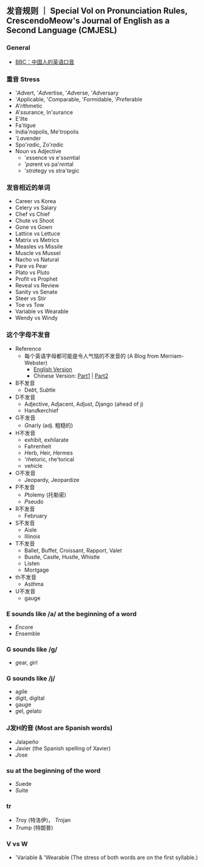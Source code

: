 ## 发音规则 ｜ Special Vol on Pronunciation Rules, CrescendoMeow's Journal of English as a Second Language (CMJESL)

### General

- [BBC：中国人的英语口音](https://www.douban.com/group/topic/13750726)

### 重音 Stress
- '*Ad*vert, '*Ad*vertise, '*Ad*verse, '*Ad*versary 
- '*Ap*plicable, '*Com*parable, '*For*midable, '*Pre*ferable
- A'*ri*thmetic
- A'*ssu*rance, In'*su*rance
- E'*li*te
- Fa'*ti*gue
- India'*na*polis, Me'*tro*polis
- '*La*vender
- Spo'*ra*dic, Zo'*ra*dic
- Noun vs Adjective
  - '*e*ssence vs e'*ssen*tial
  - '*pa*rent vs pa'*ren*tal
  - '*stra*tegy vs stra'*te*gic

### 发音相近的单词
- Career vs Korea
- Celery vs Salary
- Chef vs Chief
- Chute vs Shoot
- Gone vs Gown
- Lattice vs Lettuce
- Matrix vs Metrics
- Measles vs Missile
- Muscle vs Mussel
- Nacho vs Natural
- Pare vs Pear
- Plato vs Pluto
- Profit vs Prophet
- Reveal vs Review
- Sanity vs Senate
- Steer vs Stir
- Toe vs Tow
- Variable vs Wearable
- Wendy vs Windy

### 这个字母不发音
- Reference
  - 每个英语字母都可能是令人气恼的不发音的 (A Blog from Merriam-Webster)
    - [English Version](https://www.merriam-webster.com/grammar/mums-the-letter-when-letters-dont-say-a-thing)
    - Chinese Version: [Part1](https://wap.sciencenet.cn/blog-1557-1343033.html?mobile=1) | [Part2](https://wap.sciencenet.cn/blog-1557-1343033.html?mobile=1)
- B不发音
  - De*b*t, Su*b*tle
- D不发音
  - A*d*jective, A*d*jacent, A*d*just, *D*jango (ahead of j)
  - Han*d*kerchief
- G不发音
  - *G*narly (adj. 粗糙的)
- H不发音
  - ex*h*ibit, ex*h*ilarate
  - Fa*h*renheit
  - *H*erb, *H*eir, *H*ermes
  - 'r*h*etoric, r*h*e'torical
  - ve*h*icle
- O不发音
  - Je*o*pardy, Je*o*pardize
- P不发音
  - *P*tolemy (托勒密)
  - *P*seudo
- R不发音
  - Feb*r*uary
- S不发音
  - Ai*s*le
  - Illinoi*s* 
- T不发音
  - Balle*t*, Buffe*t*, Croissan*t*, Rappor*t*, Vale*t*
  - Bus*t*le, Cas*t*le, Hus*t*le, Whis*t*le
  - Lis*t*en
  - Mor*t*gage
- th不发音
  - As*th*ma 
- U不发音
  - ga*u*ge

### E sounds like /a/ at the beginning of a word
- *E*ncore
- *E*nsemble

### G sounds like /g/
- *g*ear, *g*irl

### G sounds like /j/
- a*g*ile
- di*g*it, di*g*ital
- gau*g*e
- *g*el, *g*elato 

### J发H的音 (Most are Spanish words)
- *J*alapeño
- *J*avier (the Spanish spelling of Xavier)
- *J*ose

### su at the beginning of the word
- *Su*ede
- *Su*ite

### tr
- *Tr*oy (特洛伊)， *Tr*ojan
- *Tr*ump (特朗普)



### V vs W
- 'Variable & 'Wearable (The stress of both words are on the first syllable.)
